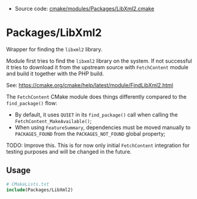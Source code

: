 <!-- This is auto-generated file. -->
* Source code: [cmake/modules/Packages/LibXml2.cmake](https://github.com/petk/php-build-system/blob/master/cmake/cmake/modules/Packages/LibXml2.cmake)

# Packages/LibXml2

Wrapper for finding the `libxml2` library.

Module first tries to find the `libxml2` library on the system. If not
successful it tries to download it from the upstream source with `FetchContent`
module and build it together with the PHP build.

See: https://cmake.org/cmake/help/latest/module/FindLibXml2.html

The `FetchContent` CMake module does things differently compared to the
`find_package()` flow:
* By default, it uses `QUIET` in its `find_package()` call when calling the
  `FetchContent_MakeAvailable()`;
* When using `FeatureSummary`, dependencies must be moved manually to
  `PACKAGES_FOUND` from the `PACKAGES_NOT_FOUND` global property;

TODO: Improve this. This is for now only initial `FetchContent` integration for
testing purposes and will be changed in the future.

## Usage

```cmake
# CMakeLists.txt
include(Packages/LibXml2)
```
